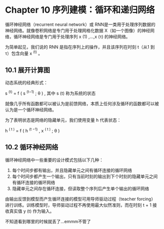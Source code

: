 Chapter 10 序列建模：循环和递归网络
=================

循环神经网络（recurrent neural network）或 RNN是一类用于处理序列数据的神经网络。就像卷积网络是专门用于处理网格化数据 X（如一个图像）的神经网络，循环神经网络是专门用于处理序列 x (1) ,...,x (τ) 的神经网络。

为简单起见，我们说的 RNN 是指在序列上的操作，并且该序列在时刻 t（从1 到 τ）包含向量 x <sup>(t)</sup> 。

## 10.1 展开计算图

动态系统的经典形式：

s <sup>(t)</sup> = f ( s <sup>(t−1)</sup> ; θ ) ,
其中 s (t) 称为系统的状态

就像几乎所有函数都可以被认为是前馈网络，本质上任何涉及循环的函数都可以被认为是一个循环神经网络。

为了表明状态是网络的隐藏单元，我们使用变量 h 代表状态：

h <sup>( t )</sup> = f ( h <sup> (t −1)</sup> , x <sup> ( t )</sup> ; θ )

## 10.2 循环神经网络

循环神经网络中一些重要的设计模式包括以下几种：

1. 每个时间步都有输出，并且隐藏单元之间有循环连接的循环网络
2. 每个时间步都产生一个输出，只有当前时刻的输出到下个时刻的隐藏单元之间有循环连接的循环网络
3. 隐藏单元之间存在循环连接，但读取整个序列后产生单个输出的循环网络

由输出反馈到模型而产生循环连接的模型可用导师驱动过程（teacher forcing）进行训练。训练模型时，导师驱动过程不再使用最大似然准则，而在时刻 t + 1 接收真实值 y (t) 作为输入。

不知道看到哪里的时候就丢了...emmm不管了

